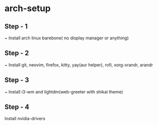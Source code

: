 # arch-setup
## Step - 1 <br/>
  ~ Install arch linux barebone( no display manager or anything)<br/>
## Step - 2<br/>
  ~ Install git, neovim, firefox, kitty, yay(aur helper), rofi, xorg-xrandr, arandr<br />
## Step - 3<br/>
  ~ Install i3-wm and lightdm(web-greeter with shikai theme)<br/>
## Step - 4
  Install nvidia-drivers
